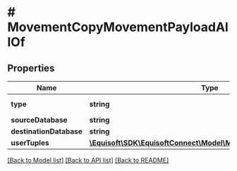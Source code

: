 # # MovementCopyMovementPayloadAllOf

## Properties

Name | Type | Description | Notes
------------ | ------------- | ------------- | -------------
**type** | **string** |  | [default to TYPE_COPY]
**sourceDatabase** | **string** |  |
**destinationDatabase** | **string** |  |
**userTuples** | [**\Equisoft\SDK\EquisoftConnect\Model\MovementUserTuplePayload[]**](MovementUserTuplePayload.md) |  | [optional]

[[Back to Model list]](../../README.md#models) [[Back to API list]](../../README.md#endpoints) [[Back to README]](../../README.md)
